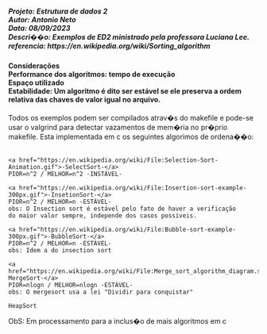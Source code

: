 <h5>Projeto: Estrutura de dados 2</br>
Autor: Antonio Neto</br>
Data: 08/09/2023</br>
Descri��o: Exemplos de ED2 ministrado pela professora Luciana Lee.</br>
referencia: https://en.wikipedia.org/wiki/Sorting_algorithm</h5>

<h4>Considerações</br> 
Performance dos algoritmos: tempo de execução</br>
Espaço utilizado</br>
Estabilidade: Um algoritmo é dito ser estável se ele preserva a ordem relativa das chaves de valor igual no arquivo.</br></h4>

Todos os exemplos podem ser compilados atrav�s do makefile e pode-se 
usar o valgrind para detectar vazamentos de mem�ria no pr�prio makefile.
Esta implementada em c os seguintes algorimos de ordena��o:</br></br>

	<a href="https://en.wikipedia.org/wiki/File:Selection-Sort-Animation.gif">-SelectSort-</a>
	PIOR=n^2 / MELHOR=n^2 -INSTÁVEL-

	<a href="https://en.wikipedia.org/wiki/File:Insertion-sort-example-300px.gif">-InsetionSort-</a> 
	PIOR=n^2 / MELHOR=n -ESTÁVEL-
	obs: O Insection sort é estável pelo fato de haver a verificação
	do maior valor sempre, independe dos casos possiveis.

	<a href="https://en.wikipedia.org/wiki/File:Bubble-sort-example-300px.gif">-BubbleSort-</a> 
	PIOR=n^2 / MELHOR=n -ESTÁVEL-
	obs: Idem a do insection sort
	
	<a href="https://en.wikipedia.org/wiki/File:Merge_sort_algorithm_diagram.svg">-MergeSort-</a>
	PIOR=nlogn / MELHOR=nlogn -ESTÁVEL-
	obs: O mergesort usa a lei "Dividir para conquistar"

	HeapSort
ObS: Em processamento para a inclus�o de mais algoritmos em c